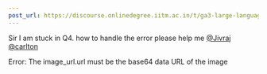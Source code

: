 ```yaml
---
post_url: https://discourse.onlinedegree.iitm.ac.in/t/ga3-large-language-models-discussion-thread-tds-jan-2025/163247/69
---
```

Sir I am stuck in Q4. how to handle the error please help me [@Jivraj](/u/jivraj) [@carlton](/u/carlton)

Error: The image\_url.url must be the base64 data URL of the image